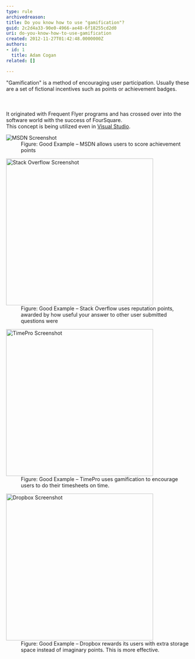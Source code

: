 ```yaml
---
type: rule
archivedreason: 
title: Do you know how to use "gamification"?
guid: 2c2d4a33-90e0-4966-ae48-6f18255cd2d0
uri: do-you-know-how-to-use-gamification
created: 2012-11-27T01:42:48.0000000Z
authors:
- id: 1
  title: Adam Cogan
related: []

---
```



<div dir="ltr" style="text-align&#58;left;">&quot;Gamification&quot; is a method of encouraging user participation. Usually these are a set of fictional incentives such as points or achievement badges.</div>
<br><excerpt class='endintro'></excerpt><br>
​ 
<div>It originated with Frequent Flyer programs and has crossed over into the software world with the success of FourSquare.</div><div>This concept is being utilized even in 
   <a href="http&#58;//channel9.msdn.com/achievements/visualstudio" target="_blank">Visual Studio</a>. </div><dl class="goodImage"><dt>
      <img alt="MSDN Screenshot" src="http&#58;//www.ssw.com.au/ssw/Standards/Rules/Images/msdn-statistics.jpg" />
   </dt><dd>Figure&#58; Good Example – MSDN allows users to score achievement points</dd></dl><dl class="goodImage"><dt>
      <img width="400px" alt="Stack Overflow Screenshot" src="http&#58;//www.ssw.com.au/ssw/Standards/Rules/Images/stack-overflow-points.jpg" />
   </dt><dd>Figure&#58; Good Example – Stack Overflow uses reputation points, awarded by how useful your answer to other user submitted questions were</dd></dl><dl class="goodImage"><dt>
      <img width="400px" alt="TimePro Screenshot" src="/PublishingImages/gamification-timepro.png" />
   </dt><dd>Figure&#58; Good Example – TimePro uses gamification to encourage users to do their timesheets on time.</dd></dl><dl class="goodImage"><dt>
      <img width="400px" alt="Dropbox Screenshot" src="/PublishingImages/gamification-dropbox.png" />
   </dt><dd>Figure&#58; Good Example – Dropbox rewards its users with extra storage space instead of imaginary points. This is more effective.</dd></dl>


